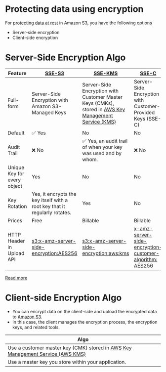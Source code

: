 # Protecting data using encryption

For [protecting data at rest](https://docs.aws.amazon.com/AmazonS3/latest/userguide/UsingEncryption.html) in Amazon S3, you have the following options
- Server-side encryption
- Client-side encryption

# Server-Side Encryption Algo

| Feature                     | [SSE-S3](https://docs.aws.amazon.com/AmazonS3/latest/userguide/UsingServerSideEncryption.html)                                 | [SSE-KMS](https://docs.aws.amazon.com/AmazonS3/latest/userguide/UsingKMSEncryption.html)                                                                               | [SSE-C](https://docs.aws.amazon.com/AmazonS3/latest/userguide/ServerSideEncryptionCustomerKeys.html)                                                   |
|-----------------------------|--------------------------------------------------------------------------------------------------------------------------------|------------------------------------------------------------------------------------------------------------------------------------------------------------------------|--------------------------------------------------------------------------------------------------------------------------------------------------------|
| Full-form                   | Server-Side Encryption with Amazon S3-Managed Keys                                                                             | Server-Side Encryption with Customer Master Keys (CMKs), stored in [AWS Key Management Service (KMS)](../../../17_Security/1_DataProtection/AWSKMS.md) | Server-Side Encryption with Customer-Provided Keys (SSE-C)                                                                                             |
| Default                     | :white_check_mark: Yes                                                                                                         | No                                                                                                                                                                     | No                                                                                                                                                     |
| Audit Trail                 | :x: No                                                                                                                         | :white_check_mark: Yes, an audit trail of when your key was used and by whom.                                                                                          | :x: No                                                                                                                                                 |
| Unique Key for every object | Yes                                                                                                                            | No                                                                                                                                                                     | No                                                                                                                                                     |
| Key Rotation                | Yes, it encrypts the key itself with a root key that it regularly rotates.                                                     | Yes                                                                                                                                                                    | No                                                                                                                                                     |
| Prices                      | Free                                                                                                                           | Billable                                                                                                                                                               | Billable                                                                                                                                               |
| HTTP Header in Upload API   | [s3:x-amz-server-side-encryption:AES256](https://docs.aws.amazon.com/AmazonS3/latest/userguide/UsingServerSideEncryption.html) | [s3:x-amz-server-side-encryption:aws:kms](https://docs.aws.amazon.com/AmazonS3/latest/userguide/UsingServerSideEncryption.html)                                        | [x-amz-server-side-encryption-customer-algorithm: AES256](https://docs.aws.amazon.com/AmazonS3/latest/userguide/ServerSideEncryptionCustomerKeys.html) |

[Read more](https://docs.aws.amazon.com/AmazonS3/latest/userguide/security-best-practices.html#server-side)

# Client-side Encryption Algo
- You can encrypt data on the client-side and upload the encrypted data to [Amazon S3](../Readme.md).
- In this case, the client manages the encryption process, the encryption keys, and related tools.

| Algo                                                                                                                                              |
|---------------------------------------------------------------------------------------------------------------------------------------------------|
| Use a customer master key (CMK) stored in [AWS Key Management Service (AWS KMS)](../../../17_Security/1_DataProtection/AWSKMS.md) |
| Use a master key you store within your application.                                                                                               |
